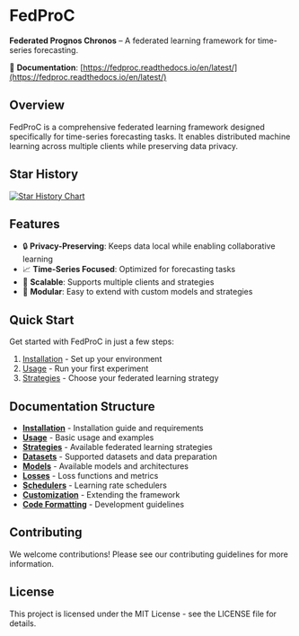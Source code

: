 # FedProC

**Federated Prognos Chronos** – A federated learning framework for time-series forecasting.

📖 **Documentation**: [https://fedproc.readthedocs.io/en/latest/](https://fedproc.readthedocs.io/en/latest/)

## Overview

FedProC is a comprehensive federated learning framework designed specifically for time-series forecasting tasks. It enables distributed machine learning across multiple clients while preserving data privacy.

## Star History

<a href="https://www.star-history.com/#nclabteam/FedProC&Timeline">
 <picture>
   <source media="(prefers-color-scheme: dark)" srcset="https://api.star-history.com/svg?repos=nclabteam/FedProC&type=Timeline&theme=dark" />
   <source media="(prefers-color-scheme: light)" srcset="https://api.star-history.com/svg?repos=nclabteam/FedProC&type=Timeline" />
   <img alt="Star History Chart" src="https://api.star-history.com/svg?repos=nclabteam/FedProC&type=Timeline" />
 </picture>
</a>

## Features

- 🔒 **Privacy-Preserving**: Keeps data local while enabling collaborative learning
- 📈 **Time-Series Focused**: Optimized for forecasting tasks
- 🚀 **Scalable**: Supports multiple clients and strategies
- 🧩 **Modular**: Easy to extend with custom models and strategies

## Quick Start

Get started with FedProC in just a few steps:

1. [Installation](docs/installation.md) - Set up your environment
2. [Usage](docs/usage.md) - Run your first experiment
3. [Strategies](docs/strategies.md) - Choose your federated learning strategy

## Documentation Structure

- **[Installation](docs/installation.md)** - Installation guide and requirements
- **[Usage](docs/usage.md)** - Basic usage and examples
- **[Strategies](docs/strategies.md)** - Available federated learning strategies
- **[Datasets](docs/datasets.md)** - Supported datasets and data preparation
- **[Models](docs/models.md)** - Available models and architectures
- **[Losses](docs/losses.md)** - Loss functions and metrics
- **[Schedulers](docs/schedulers.md)** - Learning rate schedulers
- **[Customization](docs/customization.md)** - Extending the framework
- **[Code Formatting](docs/formatting.md)** - Development guidelines

## Contributing

We welcome contributions! Please see our contributing guidelines for more information.

## License

This project is licensed under the MIT License - see the LICENSE file for details.
